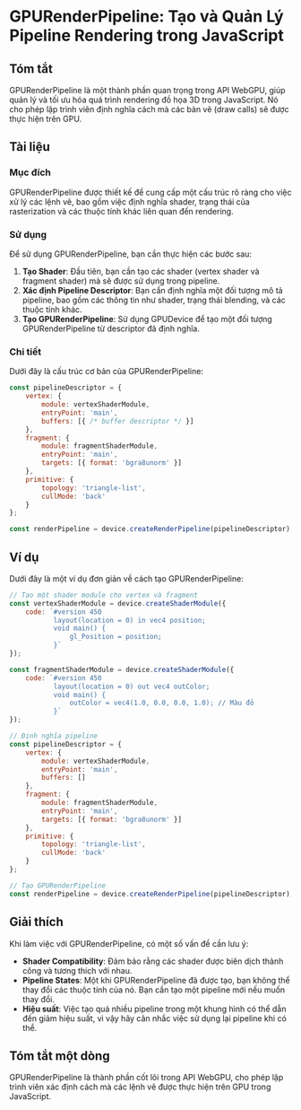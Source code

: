 <!--
Meta Description: # GPURenderPipeline: Tạo và Quản Lý Pipeline Rendering trong JavaScript ## Tóm tắt GPURenderPipeline là một thành phần quan trọng trong API WebGPU, gi...
Meta Keywords: gpurenderpipeline, tạo, một, các, pipeline
-->

# GPURenderPipeline: Tạo và Quản Lý Pipeline Rendering trong JavaScript

## Tóm tắt
GPURenderPipeline là một thành phần quan trọng trong API WebGPU, giúp quản lý và tối ưu hóa quá trình rendering đồ họa 3D trong JavaScript. Nó cho phép lập trình viên định nghĩa cách mà các bản vẽ (draw calls) sẽ được thực hiện trên GPU.

## Tài liệu
### Mục đích
GPURenderPipeline được thiết kế để cung cấp một cấu trúc rõ ràng cho việc xử lý các lệnh vẽ, bao gồm việc định nghĩa shader, trạng thái của rasterization và các thuộc tính khác liên quan đến rendering.

### Sử dụng
Để sử dụng GPURenderPipeline, bạn cần thực hiện các bước sau:

1. **Tạo Shader**: Đầu tiên, bạn cần tạo các shader (vertex shader và fragment shader) mà sẽ được sử dụng trong pipeline.
2. **Xác định Pipeline Descriptor**: Bạn cần định nghĩa một đối tượng mô tả pipeline, bao gồm các thông tin như shader, trạng thái blending, và các thuộc tính khác.
3. **Tạo GPURenderPipeline**: Sử dụng GPUDevice để tạo một đối tượng GPURenderPipeline từ descriptor đã định nghĩa.

### Chi tiết
Dưới đây là cấu trúc cơ bản của GPURenderPipeline:

```javascript
const pipelineDescriptor = {
    vertex: {
        module: vertexShaderModule,
        entryPoint: 'main',
        buffers: [{ /* buffer descriptor */ }]
    },
    fragment: {
        module: fragmentShaderModule,
        entryPoint: 'main',
        targets: [{ format: 'bgra8unorm' }]
    },
    primitive: {
        topology: 'triangle-list',
        cullMode: 'back'
    }
};

const renderPipeline = device.createRenderPipeline(pipelineDescriptor);
```

## Ví dụ
Dưới đây là một ví dụ đơn giản về cách tạo GPURenderPipeline:

```javascript
// Tạo một shader module cho vertex và fragment
const vertexShaderModule = device.createShaderModule({
    code: `#version 450
           layout(location = 0) in vec4 position;
           void main() {
               gl_Position = position;
           }`
});

const fragmentShaderModule = device.createShaderModule({
    code: `#version 450
           layout(location = 0) out vec4 outColor;
           void main() {
               outColor = vec4(1.0, 0.0, 0.0, 1.0); // Màu đỏ
           }`
});

// Định nghĩa pipeline
const pipelineDescriptor = {
    vertex: {
        module: vertexShaderModule,
        entryPoint: 'main',
        buffers: []
    },
    fragment: {
        module: fragmentShaderModule,
        entryPoint: 'main',
        targets: [{ format: 'bgra8unorm' }]
    },
    primitive: {
        topology: 'triangle-list',
        cullMode: 'back'
    }
};

// Tạo GPURenderPipeline
const renderPipeline = device.createRenderPipeline(pipelineDescriptor);
```

## Giải thích
Khi làm việc với GPURenderPipeline, có một số vấn đề cần lưu ý:
- **Shader Compatibility**: Đảm bảo rằng các shader được biên dịch thành công và tương thích với nhau.
- **Pipeline States**: Một khi GPURenderPipeline đã được tạo, bạn không thể thay đổi các thuộc tính của nó. Bạn cần tạo một pipeline mới nếu muốn thay đổi.
- **Hiệu suất**: Việc tạo quá nhiều pipeline trong một khung hình có thể dẫn đến giảm hiệu suất, vì vậy hãy cân nhắc việc sử dụng lại pipeline khi có thể.

## Tóm tắt một dòng
GPURenderPipeline là thành phần cốt lõi trong API WebGPU, cho phép lập trình viên xác định cách mà các lệnh vẽ được thực hiện trên GPU trong JavaScript.